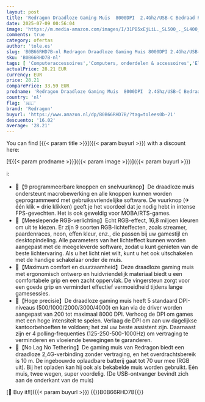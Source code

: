 ```yaml
---
layout: post
title: 'Redragon Draadloze Gaming Muis  8000DPI  2.4Ghz/USB-C Bedraad RGB Oplaadbare Gaming Muis  9 Programmeerbare Knoppen  Rapid Fire-knop  70 uur Batterij  PC/Mac - Zwart'
date: 2025-07-09 00:56:04
image: 'https://m.media-amazon.com/images/I/31PB5xEjLiL._SL500_._SL400_.jpg'
comments: true
category: ofertas
author: 'tole.es'
slug: 'B0B66RHD7B-nl Redragon Draadloze Gaming Muis 8000DPI 2.4Ghz/USB-C...'
sku: 'B0B66RHD7B-nl'
tags: [ 'Computeraccessoires','Computers, onderdelen & accessoires','Elektronica','Games','Muizen','Toetsenborden, muizen & invoerapparaten','redragon','🇳🇱', ]
actualPrice: 28.21 EUR
currency: EUR
price: 28.21
comparePrice: 33.59 EUR
prodname: 'Redragon Draadloze Gaming Muis  8000DPI  2.4Ghz/USB-C Bedraad RGB Oplaadbare Gaming Muis  9 Programmeerbare Knoppen  Rapid Fire-knop  70 uur Batterij  PC/Mac - Zwart'
country: 'nl'
flag: '🇳🇱'
brand: 'Redragon'
buyurl: 'https://www.amazon.nl/dp/B0B66RHD7B/?tag=tolees0b-21'
descuento: '16.02'
average: '28.21'
---
```


You can find [{{< param title >}}]({{< param buyurl >}}) with a discount here:

[![{{< param prodname >}}]({{< param image >}})]({{< param buyurl >}})

ℹ️:

- 💜【9 programmeerbare knoppen en snelvuurknop】De draadloze muis ondersteunt macrobewerking en alle knoppen kunnen worden geprogrammeerd met gebruiksvriendelijke software. De vuurknop (✈één klik = drie klikken) geeft je het voordeel dat je nodig hebt in intense FPS-gevechten. Het is ook geweldig voor MOBA/RTS-games.
- 💜【Meeslepende RGB-verlichting】Echt RGB-effect, 16,8 miljoen kleuren om uit te kiezen. Er zijn 9 soorten RGB-lichteffecten, zoals streamer, paardenraces, neon, effen kleur, enz., die passen bij uw gamestijl en desktopindeling. Alle parameters van het lichteffect kunnen worden aangepast met de meegeleverde software, zodat u kunt genieten van de beste lichtervaring. Als u het licht niet wilt, kunt u het ook uitschakelen met de handige schakelaar onder de muis.
- 💜【Maximum comfort en duurzaamheid】Deze draadloze gaming muis met ergonomisch ontwerp en huidvriendelijk materiaal biedt u een comfortabele grip en een zacht oppervlak. De vingersteun zorgt voor een goede grip en vermindert effectief vermoeidheid tijdens lange gamesessies.
- 💜【Hoge precisie】De draadloze gaming muis heeft 5 standaard DPI-niveaus (500/1000/2000/3000/4000) en kan via de driver worden aangepast van 200 tot maximaal 8000 DPI. Verhoog de DPI om games met een hoge intensiteit te spelen. Verlaag de DPI om aan uw dagelijkse kantoorbehoeften te voldoen; het zal uw beste assistent zijn. Daarnaast zijn er 4 polling-frequenties (125-250-500-1000Hz) om vertraging te verminderen en vloeiende bewegingen te garanderen.
- 💜【No Lag No Tethering】De gaming muis van Redragon biedt een draadloze 2,4G-verbinding zonder vertraging, en het overdrachtsbereik is 10 m. De ingebouwde oplaadbare batterij gaat tot 70 uur mee (RGB uit). Bij het opladen kan hij ook als bekabelde muis worden gebruikt. Eén muis, twee wegen, super voordelig. (De USB-ontvanger bevindt zich aan de onderkant van de muis)

[🛒 Buy it!!]({{< param buyurl >}})
{{<world>}}B0B66RHD7B{{</world>}}
